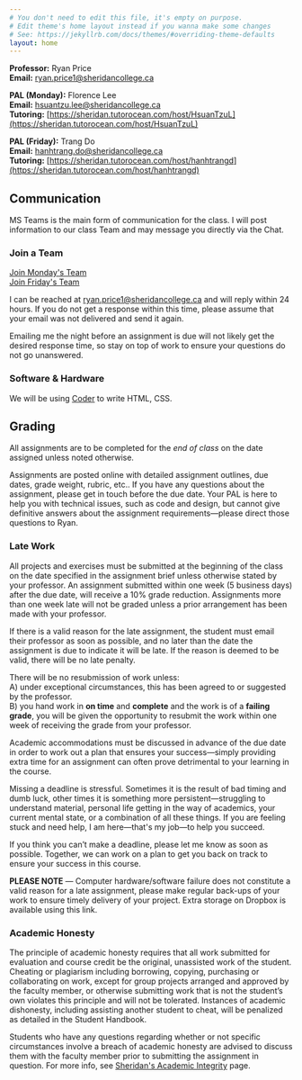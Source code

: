 ```yaml
---
# You don't need to edit this file, it's empty on purpose.
# Edit theme's home layout instead if you wanna make some changes
# See: https://jekyllrb.com/docs/themes/#overriding-theme-defaults
layout: home
---
```


**Professor:** Ryan Price     
**Email:** [ryan.price1@sheridancollege.ca](mailto:ryan.price1@sheridancollege.ca)    

**PAL (Monday):** Florence Lee      
**Email:** [hsuantzu.lee@sheridancollege.ca](mailto:hsuantzu.lee@sheridancollege.ca)    
**Tutoring:** [https://sheridan.tutorocean.com/host/HsuanTzuL](https://sheridan.tutorocean.com/host/HsuanTzuL)

**PAL (Friday):** Trang Do      
**Email:** [hanhtrang.do@sheridancollege.ca](mailto:hanhtrang.do@sheridancollege.ca)    
**Tutoring:** [https://sheridan.tutorocean.com/host/hanhtrangd](https://sheridan.tutorocean.com/host/hanhtrangd)


## Communication

MS Teams is the main form of communication for the class. I will post information to our class Team and may message you directly via the Chat.

### Join a Team

[Join Monday's Team](https://teams.microsoft.com/l/team/19%3AJjfSwhnddczOlWIf5KkjTYnR54ztve9lk0tHTBdd3ec1%40thread.tacv2/conversations?groupId=b33e0347-445d-449c-a8a4-44117d4c14b0&tenantId=)    
[Join Friday's Team](https://teams.microsoft.com/l/team/19%3AxK6Gr3ZbsjbKjvr9VTmwQFjpcFD6JfTgHY6hnadqfVo1%40thread.tacv2/conversations?groupId=d26978c2-f14e-48b9-bac8-3eddcd980110&tenantId=)

I can be reached at [ryan.price1@sheridancollege.ca](mailto:ryan.price1@sheridancollege.ca) and will reply within 24 hours. If you do not get a response within this time, please assume that your email was not delivered and send it again.

Emailing me the night before an assignment is due will not likely get the desired response time, so stay on top of work to ensure your questions do not go unanswered.

### Software & Hardware

We will be using [Coder](https://sheridanixd.com/) to write HTML, CSS.

## Grading

All assignments are to be completed for the _end of class_ on the date assigned unless noted otherwise.

Assignments are posted online with detailed assignment outlines, due dates, grade weight, rubric, etc.. If you have any questions about the assignment, please get in touch before the due date. Your PAL is here to help you with technical issues, such as code and design, but cannot give definitive answers about the assignment requirements—please direct those questions to Ryan.

### Late Work

All projects and exercises must be submitted at the beginning of the class on the date specified in the assignment brief unless otherwise stated by your professor. An assignment submitted within one week (5 business days) after the due date, will receive a 10% grade reduction. Assignments more than one week late will not be graded unless a prior arrangement has been made with your professor.

If there is a valid reason for the late assignment, the student must email their professor as soon as possible, and no later than the date the assignment is due to indicate it will be late. If the reason is deemed to be valid, there will be no late penalty.

There will be no resubmission of work unless:    
A) under exceptional circumstances, this has been agreed to or suggested by the professor.    
B) you hand work in **on time** and **complete** and the work is of a **failing grade**, you will be given the opportunity to resubmit the work within one week of receiving the grade from your professor.

Academic accommodations must be discussed in advance of the due date in order to work out a plan that ensures your success—simply providing extra time for an assignment can often prove detrimental to your learning in the course.

Missing a deadline is stressful. Sometimes it is the result of bad timing and dumb luck, other times it is something more persistent—struggling to understand material, personal life getting in the way of academics, your current mental state, or a combination of all these things. If you are feeling stuck and need help, I am here—that's my job—to help you succeed.

If you think you can’t make a deadline, please let me know as soon as possible. Together, we can work on a plan to get you back on track to ensure your success in this course.

**PLEASE NOTE** — Computer hardware/software failure does not constitute a valid reason for a late assignment, please make regular back-ups of your work to ensure timely delivery of your project. Extra storage on Dropbox is available using this link.

### Academic Honesty

The principle of academic honesty requires that all work submitted for evaluation and course credit be the original, unassisted work of the student. Cheating or plagiarism including borrowing, copying, purchasing or collaborating on work, except for group projects arranged and approved by the faculty member, or otherwise submitting work that is not the student’s own violates this principle and will not be tolerated. Instances of academic dishonesty, including assisting another student to cheat, will be penalized as detailed in the Student Handbook.

Students who have any questions regarding whether or not specific circumstances involve a breach of academic honesty are advised to discuss them with the faculty member prior to submitting the assignment in question. For more info, see [Sheridan's Academic Integrity](https://caps.sheridancollege.ca/student-guide/academic-policies-and-procedures.aspx) page.